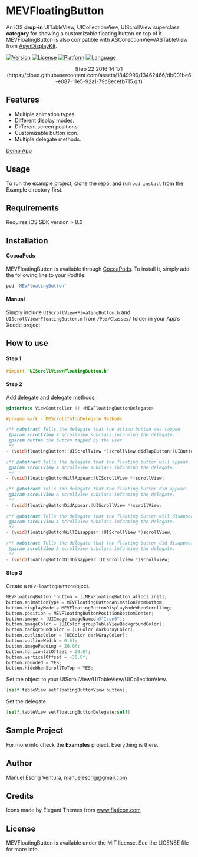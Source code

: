 # MEVFloatingButton
An iOS **drop-in** UITableView, UICollectionView, UIScrollView superclass **category** for showing a customizable floating button on top of it. MEVFloatingButton is also compatible with ASCollectionView/ASTableView from [AsynDisplayKit](https://github.com/facebook/AsyncDisplayKit). 

[![Version](https://img.shields.io/cocoapods/v/MEVFloatingButton.svg?style=flat)](http://cocoapods.org/pods/MEVFloatingButton)
[![License](https://img.shields.io/cocoapods/l/MEVFloatingButton.svg?style=flat)](http://cocoapods.org/pods/MEVFloatingButton)
[![Platform](https://img.shields.io/cocoapods/p/MEVFloatingButton.svg?style=flat)](http://cocoapods.org/pods/MEVFloatingButton)
[![Language](http://img.shields.io/badge/language-objective--c-blue.svg?style=flat)](https://developer.apple.com/library/mac/documentation/Cocoa/Conceptual/ProgrammingWithObjectiveC/Introduction/Introduction.html)

 <p align="center">![feb 22 2016 14 17](https://cloud.githubusercontent.com/assets/1849990/13462466/db001be6-e087-11e5-92a1-79c8ecefb715.gif)</p>
 
## Features
* Multiple animation types.
* Different display modes.
* Different screen positions.
* Customizable button icon.
* Multiple delegate methods.


[Demo App](https://appetize.io/app/rkaym9brp1yva59ejat5xdh9yc)

## Usage

To run the example project, clone the repo, and run `pod install` from the Example directory first.

## Requirements

Requires iOS SDK version > 8.0


## Installation

#### CocoaPods 

MEVFloatingButton is available through [CocoaPods](http://cocoapods.org). To install
it, simply add the following line to your Podfile:

```ruby
pod 'MEVFloatingButton'
```

#### Manual 

Simply include `UIScrollView+FloatingButton.h` and `UIScrollView+FloatingButton.m` from `/Pod/Classes/` folder in your App’s Xcode project. 

## How to use
#### Step 1

```objective-c
#import "UIScrollView+FloatingButton.h"
```

#### Step 2

Add delegate and delegate methods.

```objective-c
@interface ViewController () <MEVFloatingButtonDelegate>
```

```objective-c
#pragma mark - MEScrollToTopDelegate Methods

/*! @abstract Tells the delegate that the action button was tapped.
 @param scrollView A scrollView subclass informing the delegate.
 @param button the button tapped by the user
 */
- (void)floatingButton:(UIScrollView *)scrollView didTapButton:(UIButton *)button;

/*! @abstract Tells the delegate that the floating button will appear.
 @param scrollView A scrollView subclass informing the delegate.
 */
- (void)floatingButtonWillAppear:(UIScrollView *)scrollView;

/*! @abstract Tells the delegate that the floating button did appear.
 @param scrollView A scrollView subclass informing the delegate.
 */
- (void)floatingButtonDidAppear:(UIScrollView *)scrollView;

/*! @abstract Tells the delegate that the floating button will disappear.
 @param scrollView A scrollView subclass informing the delegate.
 */
- (void)floatingButtonWillDisappear:(UIScrollView *)scrollView;

/*! @abstract Tells the delegate that the floating button did disappear.
 @param scrollView A scrollView subclass informing the delegate.
 */
- (void)floatingButtonDidDisappear:(UIScrollView *)scrollView;
```

#### Step 3

Create a `MEVFloatingButton`object.

```objective-c
MEVFloatingButton *button = [[MEVFloatingButton alloc] init];
button.animationType = MEVFloatingButtonAnimationFromBottom;
button.displayMode = MEVFloatingButtonDisplayModeWhenScrolling;
button.position = MEVFloatingButtonPositionBottomCenter;
button.image = [UIImage imageNamed:@"Icon0"];
button.imageColor = [UIColor groupTableViewBackgroundColor];
button.backgroundColor = [UIColor darkGrayColor];
button.outlineColor = [UIColor darkGrayColor];
button.outlineWidth = 0.0f;
button.imagePadding = 20.0f;
button.horizontalOffset = 20.0f;
button.verticalOffset = -30.0f;
button.rounded = YES;
button.hideWhenScrollToTop = YES;
```

Set the object to your UIScrollView/UITableView/UICollectionView.

```objective-c
[self.tableView setFloatingButtonView:button];
```

Set the delegate.

```objective-c
[self.tableView setFloatingButtonDelegate:self]
```


## Sample Project

For more info check the **Examples** project. Everything is there.


## Author

Manuel Escrig Ventura, manuelescrig@gmail.com

## Credits

Icons made by Elegant Themes from www.flaticon.com 

## License

MEVFloatingButton is available under the MIT license. See the LICENSE file for more info.

